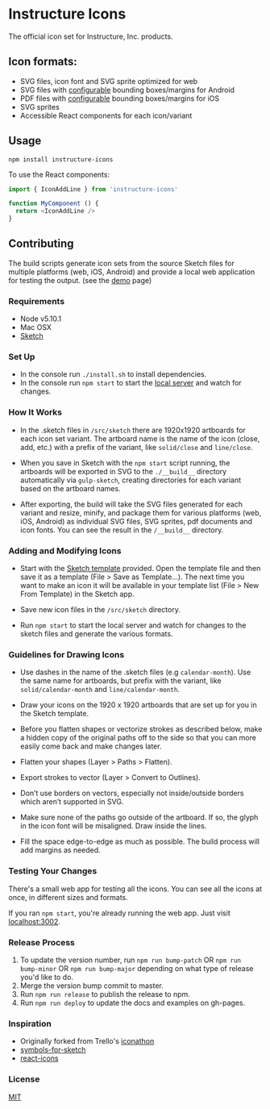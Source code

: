 # Instructure Icons

The official icon set for Instructure, Inc. products.

## Icon formats:

- SVG files, icon font and SVG sprite optimized for web
- SVG files with [configurable](gulpfile.babel.js/config.js) bounding boxes/margins for Android
- PDF files with [configurable](gulpfile.babel.js/config.js) bounding boxes/margins for iOS
- SVG sprites
- Accessible React components for each icon/variant

## Usage

```
npm install instructure-icons
```

To use the React components:

```javascript
import { IconAddLine } from 'instructure-icons'

function MyComponent () {
  return <IconAddLine />
}
```

## Contributing

The build scripts generate icon sets from the source Sketch files for multiple platforms (web, iOS, Android) and provide a local web application for testing the output. (see the [demo](http://instructure.github.io/instructure-icons) page)

### Requirements

- Node v5.10.1
- Mac OSX
- [Sketch](http://bohemiancoding.com/sketch/)

### Set Up

- In the console run `./install.sh` to install dependencies.
- In the console run `npm start` to start the [local server](http://localhost:3002) and watch for changes.

### How It Works

- In the .sketch files in `/src/sketch` there are 1920x1920 artboards for each icon set variant. The artboard name is the name of the icon (close, add, etc.) with a prefix of the variant, like `solid/close` and `line/close`.

- When you save in Sketch with the `npm start` script running, the artboards will be exported in SVG to the `./__build__` directory automatically via `gulp-sketch`, creating directories for each variant based on the artboard names.

- After exporting, the build will take the SVG files generated for each variant and resize, minify, and package them for various platforms (web, iOS, Android) as individual SVG files, SVG sprites, pdf documents and icon fonts. You can see the result in the `/__build__` directory.

### Adding and Modifying Icons

- Start with the [Sketch template](template.sketch) provided. Open the template file and then save it as a template (File > Save as Template...). The next time you want to make an icon it will be available in your template list (File > New From Template) in the Sketch app.

- Save new icon files in the `/src/sketch` directory.

- Run `npm start` to start the local server and watch for changes to the sketch files and generate the various formats.

### Guidelines for Drawing Icons

- Use dashes in the name of the .sketch files (e.g `calendar-month`). Use the same name for artboards, but prefix with the variant, like `solid/calendar-month` and `line/calendar-month`.

- Draw your icons on the 1920 x 1920 artboards that are set up for you in the Sketch template.

- Before you flatten shapes or vectorize strokes as described below, make a hidden copy of the original paths off to the side so that you can more easily come back and make changes later.

- Flatten your shapes (Layer > Paths > Flatten).

- Export strokes to vector (Layer > Convert to Outlines).

- Don’t use borders on vectors, especially not inside/outside borders which aren’t supported in SVG.

- Make sure none of the paths go outside of the artboard. If so, the glyph in the icon font will be misaligned. Draw inside the lines.

- Fill the space edge-to-edge as much as possible. The build process will add margins as needed.

### Testing Your Changes

There's a small web app for testing all the icons. You can see all the icons at once, in different sizes and formats.

If you ran `npm start`, you're already running the web app. Just visit [localhost:3002](http://localhost:3002).

### Release Process

1. To update the version number, run `npm run bump-patch` OR `npm run bump-minor` OR `npm run bump-major` depending on what type of release you'd like to do.
2. Merge the version bump commit to master.
3. Run `npm run release` to publish the release to npm.
4. Run `npm run deploy` to update the docs and examples on gh-pages.

### Inspiration

- Originally forked from Trello's [iconathon](https://github.com/trello/iconathon)
- [symbols-for-sketch](https://github.com/cognitom/symbols-for-sketch)
- [react-icons](https://github.com/gorangajic/react-icons)

### License

[MIT](LICENSE.md)
